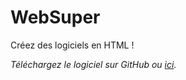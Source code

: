 # WebSuper
Créez des logiciels en HTML !

*Téléchargez le logiciel sur GitHub ou [ici](http://websuper.cylune.fr/).*

